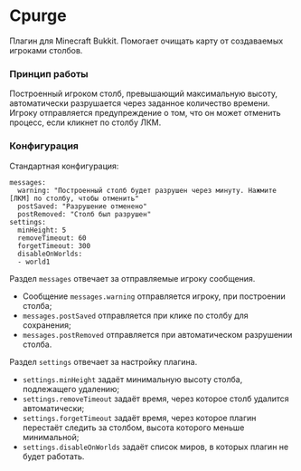 # Cpurge

Плагин для Minecraft Bukkit. Помогает очищать карту от создаваемых игроками столбов.

### Принцип работы

Построенный игроком столб, превышающий максимальную высоту, автоматически разрушается через заданное количество времени. Игроку отправляется предупреждение о том, что он может отменить процесс, если кликнет по столбу ЛКМ.

### Конфигурация

Стандартная конфигурация:
```
messages:
  warning: "Построенный столб будет разрушен через минуту. Нажмите [ЛКМ] по столбу, чтобы отменить"
  postSaved: "Разрушение отменено"
  postRemoved: "Столб был разрушен"
settings:
  minHeight: 5
  removeTimeout: 60
  forgetTimeout: 300
  disableOnWorlds:
  - world1
```

Раздел `messages` отвечает за отправляемые игроку сообщения.
* Сообщение `messages.warning` отправляется игроку, при построении столба;
* `messages.postSaved` отправляется при клике по столбу для сохранения;
* `messages.postRemoved` отправляется при автоматическом разрушении столба.

Раздел `settings` отвечает за настройку плагина.
* `settings.minHeight` задаёт минимальную высоту столба, подлежащего удалению;
* `settings.removeTimeout` задаёт время, через которое столб удалится автоматически;
* `settings.forgetTimeout` задаёт время, через которое плагин перестаёт следить за столбом, высота которого меньше минимальной;
* `settings.disableOnWorlds` задаёт список миров, в которых плагин не будет работать.